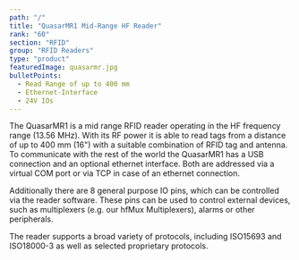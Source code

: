 ```yaml
---
path: "/"
title: "QuasarMR1 Mid-Range HF Reader"
rank: "60"
section: "RFID"
group: "RFID Readers"
type: "product"
featuredImage: quasarmr.jpg
bulletPoints:
  - Read Range of up to 400 mm 
  - Ethernet-Interface
  - 24V IOs
---
```

The QuasarMR1 is a mid range RFID reader operating in the HF frequency range (13.56 MHz). With its RF power it is able to read tags from a distance of up to 400 mm (16") with a suitable combination of RFID tag and antenna. To communicate with the rest of the world the QuasarMR1 has a USB connection and an optional ethernet interface. Both are addressed via a virtual COM port or via TCP in case of an ethernet connection.

Additionally there are 8 general purpose IO pins, which can be controlled via the reader software. These pins can be used to control external devices, such as multiplexers (e.g. our hfMux Multiplexers), alarms or other peripherals.

The reader supports a broad variety of protocols, including ISO15693 and ISO18000-3 as well as selected proprietary protocols.
